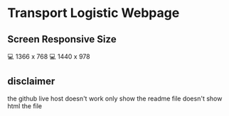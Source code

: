 # Transport Logistic Webpage 

## Screen Responsive Size
💻 1366 x 768 
💻 1440 x 978

## disclaimer
the github live host doesn't work only show the readme file 
doesn't show html the file
